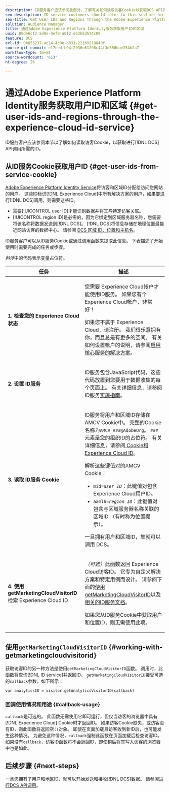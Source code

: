 ```yaml
---
description: ID服务客户应该参阅此部分，了解有关如何读取访客Cookie以获取DCS API调用所需的ID的信息。
seo-description: ID service customers should refer to this section for information on how to read the visitor cookie for the IDs required to make DCS API calls.
seo-title: Get User IDs and Regions Through the Adobe Experience Platform Identity Service
solution: Audience Manager
title: 通过Adobe Experience Platform Identity服务获取用户ID和区域
uuid: 80de6cf2-5d9e-4ef8-a0f2-d53b5d574c89
feature: DCS
exl-id: 0b855237-ac14-4c0e-b831-221b9218840f
source-git-commit: e17eedfb94f2936c61298c44f3d556bae254b2a7
workflow-type: tm+mt
source-wordcount: '613'
ht-degree: 2%

---
```


# 通过Adobe Experience Platform Identity服务获取用户ID和区域 {#get-user-ids-and-regions-through-the-experience-cloud-id-service}

ID服务客户应该参阅本节以了解如何读取访客Cookie，以获取进行[!DNL DCS] API调用所需的ID。

## 从ID服务Cookie获取用户ID {#get-user-ids-from-service-cookie}

[Adobe Experience Platform Identity Service](https://experienceleague.adobe.com/docs/id-service/using/home.html?lang=zh-Hans)将访客和区域ID分配给访问您网站的用户。 这些ID标识[!DNL Experience Cloud]中所有解决方案的用户，如果要进行[!DNL DCS]调用，则需要这些ID。

* 需要[!UICONTROL user ID]才能识别数据并将其与特定访客关联。
* [!UICONTROL region ID]是必需的，因为它绑定到区域服务器名称，您需要将该名称将数据发送到[!DNL DCS]。 [!DNL DCS]将信息存储在地理位置最接近网站访客的数据中心。 请参阅 [DCS 区域 ID、位置和主机名](../../../api/dcs-intro/dcs-api-reference/dcs-regions.md)。

ID服务客户可以从ID服务Cookie或通过调用函数来提取此信息。 下表描述了开始使用时需要完成的任务或步骤。

*斜体*&#x200B;中的代码表示变量占位符。

<table id="table_660EBE1C24DD4FBE9DCE5191836C9135"> 
 <thead> 
  <tr> 
   <th colname="col1" class="entry"> 任务 </th> 
   <th colname="col2" class="entry"> 描述 </th> 
  </tr> 
 </thead>
 <tbody> 
  <tr> 
   <td colname="col1"> <p> <b>1. 检查您的<span class="keyword"> Experience Cloud</span>状态</b> </p> </td> 
   <td colname="col2"> <p>您需要<span class="keyword"> Experience Cloud</span>帐户才能使用ID服务。 如果您有<span class="keyword">个Experience Cloud</span>帐户，非常好！ </p> <p> 如果您不属于<span class="keyword"> Experience Cloud</span>，请注册。 我们很乐意拥有你，而且总是有更多的空间。 有关如何设置帐户的说明，请参阅<a href="https://experienceleague.adobe.com/zh-hans/docs/core-services/interface/services/getting-started" format="https" scope="external">启用核心服务的解决方案</a>。 </p> </td> 
  </tr> 
  <tr> 
   <td colname="col1"> <p> <b>2. 设置<span class="keyword"> ID服务</span></b> </p> </td> 
   <td colname="col2"> <p><span class="keyword"> ID服务</span>包含JavaScript代码，这些代码放置到您要用于数据收集的每个页面上。 有关详细信息，请参阅ID服务<a href="https://experienceleague.adobe.com/docs/id-service/using/implementation/implementation-guides.html?lang=zh-Hans" format="https" scope="external">实施指南</a>。 </p> </td> 
  </tr> 
  <tr> 
   <td colname="col1"> <p> <b>3. 读取<span class="keyword"> ID服务</span> Cookie</b> </p> </td> 
   <td colname="col2"> <p><span class="keyword"> ID服务</span>将用户和区域ID存储在AMCV Cookie中。 完整的Cookie名称为<code>AMCV_<i>###</i>@AdobeOrg</code>。 <code><i>###</i></code>元素是您的组织ID的占位符。 有关详细信息，请参阅<a href="https://experienceleague.adobe.com/docs/id-service/using/intro/cookies.html?lang=zh-Hans" format="https" scope="external"> Cookie和Experience Cloud ID</a>。 </p> <p>解析这些键值对的AMCV Cookie： </p> <p> 
     <ul id="ul_502ECFCDDD084D448B5EDC4E5C0909C1"> 
      <li id="li_662FFA36AC854E699D50A183B161D654"> <code>mid=<i>user ID</i></code>：此键值对包含<span class="keyword"> Experience Cloud</span>用户ID。 </li> 
      <li id="li_65422233187B4217B50DC52DBD58F404"> <code>aamlh=<i>region ID</i></code>：此键值对包含与区域服务器名称关联的区域ID （有时称为<span class="term">位置提示</span>）。 </li> 
     </ul> </p> <p>一旦拥有用户和区域ID，您就可以调用<span class="wintitle"> DCS</span>。 </p> </td> 
  </tr> 
  <tr> 
   <td colname="col1"> <p> <b>4. 使用getMarketingCloudVisitorID</b>检索<span class="keyword"> Experience Cloud ID</span> </p> </td> 
   <td colname="col2"> <p><i>（可选）</i>此函数返回<span class="keyword"> Experience Cloud</span>访客ID。 它专为自定义解决方案和特定用例而设计。 请参阅下面的<a href="../../../api/dcs-intro/dcs-s2s/dcs-mcid-ids.md#working-with-getmarketingcloudvisitorid">使用getMarketingCloudVisitorID</a>以及<a href="https://experienceleague.adobe.com/docs/id-service/using/id-service-api/methods/getmcvid.html?lang=zh-Hans" format="https" scope="external">相关的ID服务文档</a>。 </p> <p>如果您从ID服务Cookie中获取用户和位置ID，则无需使用此项。 </p> </td> 
  </tr> 
 </tbody> 
</table>

## 使用`getMarketingCloudVisitorID` {#working-with-getmarketingcloudvisitorid}

获取访客ID的另一种方法是使用`getMarketingCloudVisitorID`函数。 调用时，此函数将查询[!DNL ID service]并返回ID。 `getMarketingCloudVisitorID`接受可选的`callback`参数，如下所示：

`var analyticsID = visitor.getAnalyticsVisitorID(callback)`

### 回调使用情况和用途 {#callback-usage}

`callback`是可选的。 此函数无需使用它即可运行，但仅当访客的浏览器中具有[!DNL Experience Cloud] Cookie时才返回ID。 如果访客Cookie缺失，或访客没有ID，则此函数将返回空`()`对象。 即使在页面加载且访客收到新ID后，也可能发生这种情况。 为避免这种情况，`callback`强制此函数在页面加载后检查访客ID。 如果没有`callback`，访客ID函数将不会返回ID，即使稍后将其写入访客的浏览器中也是如此。

## 后续步骤 {#next-steps}

一旦您拥有了用户和地区ID，就可以开始发送和接收[!DNL DCS]数据。 请参阅[进行DCS API调用](../../../api/dcs-intro/dcs-s2s/dcs-s2s-calls.md)。
